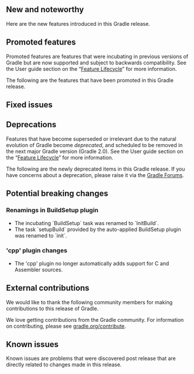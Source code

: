 ## New and noteworthy

Here are the new features introduced in this Gradle release.

<!--
### Example new and noteworthy
-->

## Promoted features

Promoted features are features that were incubating in previous versions of Gradle but are now supported and subject to backwards compatibility.
See the User guide section on the “[Feature Lifecycle](userguide/feature_lifecycle.html)” for more information.

The following are the features that have been promoted in this Gradle release.

<!--
### Example promoted
-->

## Fixed issues

## Deprecations

Features that have become superseded or irrelevant due to the natural evolution of Gradle become *deprecated*, and scheduled to be removed
in the next major Gradle version (Gradle 2.0). See the User guide section on the “[Feature Lifecycle](userguide/feature_lifecycle.html)” for more information.

The following are the newly deprecated items in this Gradle release. If you have concerns about a deprecation, please raise it via the [Gradle Forums](http://forums.gradle.org).

<!--
### Example deprecation
-->

## Potential breaking changes

### Renamings in BuildSetup plugin

* The incubating ´BuildSetup´ task was renamed to ´InitBuild´.
* The task ´setupBuild´ provided by the auto-applied BuildSetup plugin was renamed to ´init´.

### 'cpp' plugin changes

* The 'cpp' plugin no longer automatically adds support for C and Assembler sources.

## External contributions

We would like to thank the following community members for making contributions to this release of Gradle.

<!--
* [John Engelman](https://github.com/johnrengelman) - Existence of pom file requires that declared artifacts can be found in the same repository (GRADLE-2034)
* [John Engelman](https://github.com/johnrengelman) - Fix publishing to Maven Local to follow Maven rules (GRADLE-2762)
-->

We love getting contributions from the Gradle community. For information on contributing, please see [gradle.org/contribute](http://gradle.org/contribute).

## Known issues

Known issues are problems that were discovered post release that are directly related to changes made in this release.
